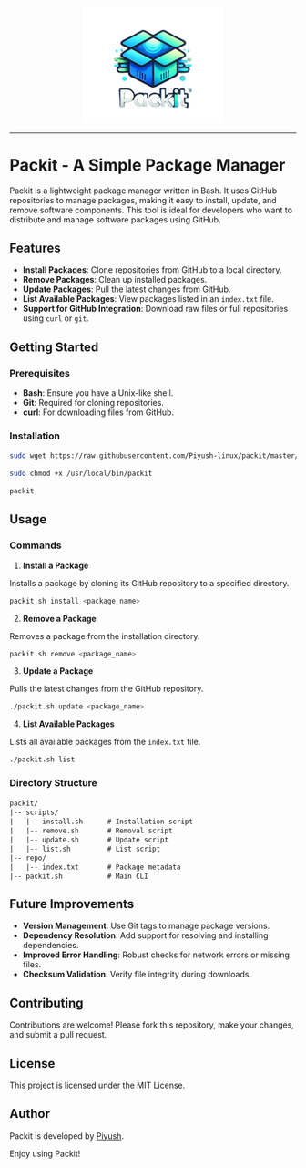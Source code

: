 <p align="center">
   <img src="logo.png" alt="" width="250" />
</p>

---

# Packit - A Simple Package Manager

Packit is a lightweight package manager written in Bash. It uses GitHub repositories to manage packages, making it easy to install, update, and remove software components. This tool is ideal for developers who want to distribute and manage software packages using GitHub.

## Features

- **Install Packages**: Clone repositories from GitHub to a local directory.
- **Remove Packages**: Clean up installed packages.
- **Update Packages**: Pull the latest changes from GitHub.
- **List Available Packages**: View packages listed in an `index.txt` file.
- **Support for GitHub Integration**: Download raw files or full repositories using `curl` or `git`.

## Getting Started

### Prerequisites

- **Bash**: Ensure you have a Unix-like shell.
- **Git**: Required for cloning repositories.
- **curl**: For downloading files from GitHub.

### Installation

```sh
sudo wget https://raw.githubusercontent.com/Piyush-linux/packit/master/packit.sh -P /usr/local/bin 
```

```sh
sudo chmod +x /usr/local/bin/packit
```

```sh
packit
```
## Usage

### Commands

1. **Install a Package**

Installs a package by cloning its GitHub repository to a specified directory.

```bash
packit.sh install <package_name>
```

2. **Remove a Package**

Removes a package from the installation directory.

```bash
packit.sh remove <package_name>
```


3. **Update a Package**

Pulls the latest changes from the GitHub repository.

```bash
./packit.sh update <package_name>
```

4. **List Available Packages**

Lists all available packages from the `index.txt` file.

```bash
./packit.sh list
```


### Directory Structure

```plaintext
packit/
|-- scripts/
|   |-- install.sh      # Installation script
|   |-- remove.sh       # Removal script
|   |-- update.sh       # Update script
|   |-- list.sh         # List script
|-- repo/
|   |-- index.txt       # Package metadata
|-- packit.sh           # Main CLI
```


## Future Improvements

- **Version Management**: Use Git tags to manage package versions.
- **Dependency Resolution**: Add support for resolving and installing dependencies.
- **Improved Error Handling**: Robust checks for network errors or missing files.
- **Checksum Validation**: Verify file integrity during downloads.


## Contributing

Contributions are welcome! Please fork this repository, make your changes, and submit a pull request.


## License

This project is licensed under the MIT License.


## Author

Packit is developed by [Piyush](https://github.com/Piyush-linux).

Enjoy using Packit!
